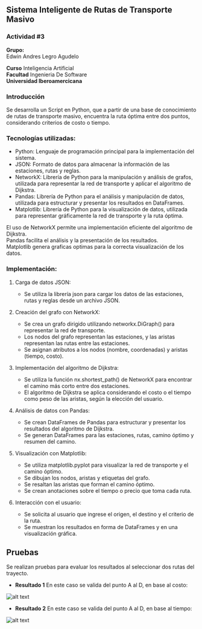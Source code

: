 ## **Sistema Inteligente de Rutas de Transporte Masivo**

### **Actividad #3**
**Grupo:**  
Edwin Andres Legro Agudelo  

**Curso** Inteligencia Artificial       
**Facultad** Ingenieria De Software    
**Universidad Iberoamercicana**     


### Introducción

Se desarrolla un Script en Python, que a partir de una base de conocimiento de rutas de transporte masivo, encuentra la ruta óptima entre dos puntos, considerando criterios de costo o tiempo.   

### Tecnologías utilizadas:

+ Python: Lenguaje de programación principal para la implementación del sistema.
+ JSON: Formato de datos para almacenar la información de las estaciones, rutas y reglas.
+ NetworkX: Librería de Python para la manipulación y análisis de grafos, utilizada para representar la red de transporte y aplicar el algoritmo de Dijkstra.
+ Pandas: Librería de Python para el análisis y manipulación de datos, utilizada para estructurar y presentar los resultados en DataFrames.
+ Matplotlib: Librería de Python para la visualización de datos, utilizada para representar gráficamente la red de transporte y la ruta óptima.

El uso de NetworkX permite una implementación eficiente del algoritmo de Dijkstra.  
Pandas facilita el análisis y la presentación de los resultados.    
Matplotlib genera graficas optimas para la correcta visualización de los datos.     

### Implementación:

1.  Carga de datos JSON:
    + Se utiliza la librería json para cargar los datos de las estaciones, rutas y reglas desde un archivo JSON.   
   
2.  Creación del grafo con NetworkX:
    + Se crea un grafo dirigido utilizando networkx.DiGraph() para representar la red de transporte.
    + Los nodos del grafo representan las estaciones, y las aristas representan las rutas entre las estaciones.
    + Se asignan atributos a los nodos (nombre, coordenadas) y aristas (tiempo, costo).     
  
3.  Implementación del algoritmo de Dijkstra:
    + Se utiliza la función nx.shortest_path() de NetworkX para encontrar el camino más corto entre dos estaciones.
    + El algoritmo de Dijkstra se aplica considerando el costo o el tiempo como peso de las aristas, según la elección del usuario.     
  
4.  Análisis de datos con Pandas:
    + Se crean DataFrames de Pandas para estructurar y presentar los resultados del algoritmo de Dijkstra.
    + Se generan DataFrames para las estaciones, rutas, camino óptimo y resumen del camino.  
     
5.  Visualización con Matplotlib:
    + Se utiliza matplotlib.pyplot para visualizar la red de transporte y el camino óptimo.
    + Se dibujan los nodos, aristas y etiquetas del grafo.
    + Se resaltan las aristas que forman el camino óptimo.
    + Se crean anotaciones sobre el tiempo o precio que toma cada ruta.     

6.  Interacción con el usuario:
    + Se solicita al usuario que ingrese el origen, el destino y el criterio de la ruta.
    + Se muestran los resultados en forma de DataFrames y en una visualización gráfica.

## Pruebas
Se realizan pruebas para evaluar los resultados al seleccionar dos rutas del trayecto.

* **Resultado 1**  En este caso se valida del punto A al D, en base al costo:  

![alt text](ruta_optima_costo.png)

* **Resultado 2**  En este caso se valida del punto A al D, en base al tiempo:    

![alt text](ruta_optima_tiempo.png)